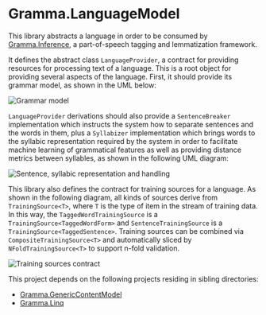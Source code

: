 # Gramma.LanguageModel
This library abstracts a language in order to be consumed by [Gramma.Inference](https://github.com/grammophone/Gramma.Inference), a part-of-speech tagging and lemmatization framework.

It defines the abstract class `LanguageProvider`, a contract for providing resources for processing text of a language. This is a root object for providing several aspects of the language. First, it should provide its grammar model, as shown in the UML below:

![Grammar model](http://s29.postimg.org/r3wzmc3d3/Grammar_model.png)

`LanguageProvider` derivations should also provide a `SentenceBreaker` implementation which instructs the system how to separate sentences and the words in them, plus a `Syllabizer` implementation which brings words to the syllabic representation required by the system in order to facilitate machine learning of grammatical features as well as providing distance metrics between syllables, as shown in the following UML diagram:

![Sentence, syllabic representation and handling](http://s27.postimg.org/kn7uwxdur/Sentence_and_syllabic_handling.png)

This library also defines the contract for training sources for a language. As shown in the following diagram, all kinds of sources derive from `TrainingSource<T>`, where `T` is the type of item in the stream of training data. In this way, the `TaggedWordTrainingSource` is a `TrainingSource<TaggedWordForm>` and `SentenceTrainingSource` is a `TrainingSource<TaggedSentence>`. Training sources can be combined via `CompositeTrainingSource<T>` and automatically sliced by `NFoldTrainingSource<T>` to support n-fold validation.

![Training sources contract](http://s12.postimg.org/95bu0xgwt/Training_sources_contract.png)

This project depends on the following projects residing in sibling directories:
* [Gramma.GenericContentModel](https://github.com/grammophone/Gramma.GenericContentModel)
* [Gramma.Linq](https://github.com/grammophone/Gramma.Linq)
